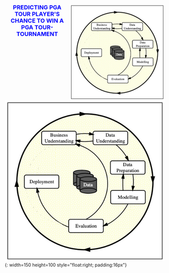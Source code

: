 <div position= relative>
<img src="images/Figure1_CRISP_DM_Model.jpeg" width="300px" align="right" border-radius= "50%">
  <h1 style='color:blue;font-size:18px;text-align: center;'> PREDICTING PGA TOUR PLAYER'S CHANCE TO WIN A PGA TOUR-TOURNAMENT</h1>
</div>


![Kitten](images/Figure1_CRISP_DM_Model.jpeg#thumbnail){: width=150 height=100 style="float:right; padding:16px"} 

